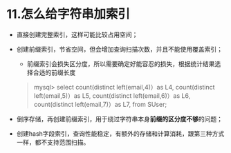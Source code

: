 # 11.怎么给字符串加索引


* 直接创建完整索引，这样可能比较占用空间；

* 创建前缀索引，节省空间，但会增加查询扫描次数，并且不能使用覆盖索引；

  * 前缀索引会损失区分度，所以需要确定好能容忍的损失，根据统计结果选择合适的前缀长度

  > mysql> select 
  > count(distinct left(email,4)）as L4,
  > count(distinct left(email,5)）as L5,
  > count(distinct left(email,6)）as L6,
  > count(distinct left(email,7)）as L7,
  > from SUser;

* 倒序存储，再创建前缀索引，用于绕过字符串本身**前缀的区分度不够**的问题；
* 创建hash字段索引，查询性能稳定，有额外的存储和计算消耗，跟第三种方式一样，都不支持范围扫描。


